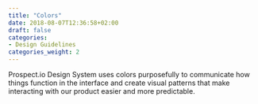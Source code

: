 ```yaml
---
title: "Colors"
date: 2018-08-07T12:36:58+02:00
draft: false
categories:
- Design Guidelines
categories_weight: 2
---
```


Prospect.io Design System uses colors purposefully to communicate how things function in the interface and create visual patterns that make interacting with our product easier and more predictable.